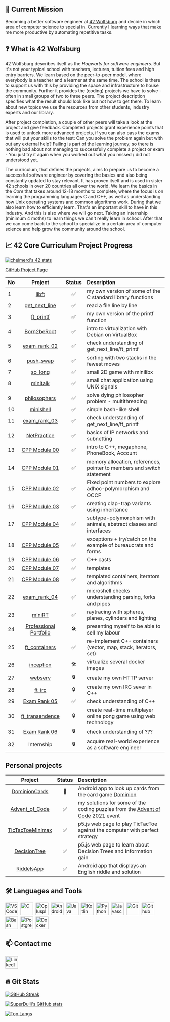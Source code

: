 ## 🚩 Current Mission

Becoming a better software engineer at [42 Wolfsburg](https://42wolfsburg.de/) and decide in which area of computer science to special in. Currently I learning ways that make me more productive by automating repetitive tasks.

## ❓ What is 42 Wolfsburg

42 Wolfsburg describes itself as the *Hogwarts for software engineers*. But it's not your typical school with teachers, lectures, tuition fees and high entry barriers.
We learn based on the peer-to-peer model, where everybody is a teacher and a learner at the same time. The school is there to support us with this by providing the space and infrastructure to house the community. Further it provides the (coding) projects we have to solve - often in small groups of two to three peers. The project description specifies what the result should look like but not how to get there. To learn about new topics we use the resources from other students, industry experts and our library.

After project completion, a couple of other peers will take a look at the project and give feedback.
Completed projects grant experience points that is used to unlock more advanced projects, if you can also pass the exams that will put your skills to the test: Can you solve the problem again but with out any external help?
Failing is part of the learning journey; so there is nothing bad about not managing to successfully complete a project or exam - You just try it again when you worked out what you missed / did not understood yet.

The curriculum, that defines the projects, aims to prepare us to become a successful software engineer by covering the basics and also being constantly updated to stay relevant. It has proven itself and is used in sister 42 schools in over 20 countries all over the world.
We learn the basics in the *Core* that takes around 12-18 months to complete, where the focus is on learning the programming languages C and C++, as well as understanding how Unix operating systems and common algorithms work. During that we also learn how to efficiently learn. That's an important skill to have in this industry. And this is also where we will go next. Taking an internship (minimum 4 moths) to learn things we can't really learn in school. After that we can come back to the school to specialize in a certain area of computer science and help grow the community around the school.

## 📈 42 Core Curriculum Project Progress

[![chelmerd's 42 stats](https://badge42.vercel.app/api/v2/cl75zpjlu00060hmp726o39v7/stats?cursusId=21&coalitionId=149)](https://github.com/JaeSeoKim/badge42)

[GitHub Project Page](https://github.com/users/SuperDulli/projects/1/views/1)

| No  | Project                                           | Status | Description |
| :- | :---------------------------------------------------: | :-: | :---------- |
| 1  | [libft](../../../libft)                               | ✅ | my own version of some of the C standard library functions |
| 2  | [get_next_line](../../../get_next_line)               | ✅ | read a file line by line |
| 3  | [ft_printf]()                                         | ✅ | my own version of the printf function |
| 4  | [Born2beRoot](../../../Born2beRoot)                   | ✅ | intro to virtualization with Debian on VirtualBox |
| 5  | [exam_rank_02](../../../42_exam_rank_02)              | ✅ | check understanding of get_next_line/ft_printf |
| 6  | [push_swap](../../../push_swap)                       | ✅ | sorting with two stacks in the fewest moves |
| 7  | [so_long](../../../so_long)                           | ✅ | small 2D game with minilibx |
| 8  | [minitalk](../../../minitalk)                         | ✅ | small chat application using UNIX signals |
| 9  | [philosophers](../../../philosophers)                 | ✅ | solve dying philosopher problem - multithreading |
| 10 | [minishell](https://github.com/lmarquar/42_minishell) | ✅ | simple bash-like shell |
| 11 | [exam_rank_03](../../../42_exam_rank_02)              | ✅ | check understanding of get_next_line/ft_printf |
| 12 | [NetPractice]()                                       | ✅ | basics of IP networks and subnetting |
| 13 | [CPP Module 00](../../../CPP_Module00)                | ✅ | intro to C++, megaphone, PhoneBook, Account |
| 14 | [CPP Module 01](../../../CPP_Module01)                | ✅ | memory allocation, references, pointer to members and switch statement |
| 15 | [CPP Module 02](../../../CPP_Module02)                | ✅ | Fixed point numbers to explore adhoc-polymorphism and OCCF |
| 16 | [CPP Module 03](../../../CPP_Module03)                | ✅ | creating clap-trap variants using inheritance |
| 17 | [CPP Module 04](../../../CPP_Module04)                | ✅ | subtype-polymorphism with animals, abstract classes and interfaces |
| 18 | [CPP Module 05](../../../CPP_Module05)                | ✅ | exceptions + try/catch on the example of bureaucrats and forms |
| 19 | [CPP Module 06](../../../CPP_Module06)                | ✅ | C++ casts |
| 20 | [CPP Module 07](../../../CPP_Module07)                | ✅ | templates |
| 21 | [CPP Module 08](../../../CPP_Module08)                | ✅ | templated containers, iterators and algorithms |
| 22 | [exam_rank_04]()                                      | ✅ | microshell checks understanding parsing, forks and pipes |
| 23 | [miniRT](../../../mini_rt)                                            | ✅ | raytracing with spheres, planes, cylinders and lighting |
| 24 | [Professional Portfolio]()                            | 🛠️ | presenting myself to be able to sell my labour |
| 25 | [ft_containers](../../../ft_containers)               | ✅ | re-implement C++ containers (vector, map, stack, iterators, set) |
| 26 | [inception]()                                         | 🛠️ | virtualize several docker images |
| 27 | [webserv]()                                           | 🔒 | create my own HTTP server |
| 28 | [ft_irc]()                                            | 🔒 | create my own IRC sever in C++ |
| 29 | [Exam Rank 05]()                                      | ✅ | check understanding of C++ |
| 30 | [ft_transendence]()                                   | 🔒 | create real-time multiplayer online pong game using web technology |
| 31 | [Exam Rank 06]()                                      | 🔒 | check understanding of ??? |
| 32 | Internship                                            | 🔒 | acquire real-world experience as a software engineer |

## Personal projects

 Project                                           | Status | Description |
| :---------------------------------------------------: | :-: | :---------- |
 | [DominionCards](../../../DominionCards) | 🧊 | Android app to look up cards from the card game [Dominion](https://www.riograndegames.com/games/dominion/) |
| [Advent_of_Code](../../../Advent_of_Code) | ✅ | my solutions for some of the coding puzzles from the [Advent of Code](https://adventofcode.com/) 2021 event |
| [TicTacToeMinimax](../../../TicTacToeMinimax) | ✅ | p5.js web page to play TicTacToe against the computer with perfect strategy |
| [DecisionTree](../../../DecisionTree) | ✅ | p5.js web page to learn about Decision Trees and Information gain |
| [RiddelsApp](../../../MyRiddlesApplication) | ✅ | Android app that displays an English riddle and solution |


## 🛠️ Languages and Tools

<head>
	<link rel="stylesheet" href="https://cdn.jsdelivr.net/gh/devicons/devicon@v2.15.1/devicon.min.css">
</head>
<body>
<div>
<img height="40" width="40" src="https://cdn.jsdelivr.net/gh/devicons/devicon/icons/vscode/vscode-original.svg" title="VS Code" alt="VS Code" />&nbsp;
<img height="40" width="40" src="https://cdn.jsdelivr.net/gh/devicons/devicon/icons/c/c-original.svg" title="C" alt="C" />&nbsp;
<img height="40" width="40" src="https://cdn.jsdelivr.net/gh/devicons/devicon/icons/cplusplus/cplusplus-original.svg" title="Cplusplus" alt="Cplusplus"/>&nbsp;
<img height="40" width="40" src="https://cdn.jsdelivr.net/gh/devicons/devicon/icons/android/android-plain.svg" title="Android" alt="Android" />&nbsp;
<img height="40" width="40" src="https://cdn.jsdelivr.net/gh/devicons/devicon/icons/java/java-original.svg" title="Java" alt="Java" />&nbsp;
<img height="40" width="40" src="https://cdn.jsdelivr.net/gh/devicons/devicon/icons/kotlin/kotlin-original.svg" title="Kotlin" alt="Kotlin"/>&nbsp;
<img height="40" width="40" src="https://cdn.jsdelivr.net/gh/devicons/devicon/icons/python/python-original.svg" title="Python" alt="Python" />&nbsp;
<img height="40" width="40" src="https://cdn.jsdelivr.net/gh/devicons/devicon/icons/javascript/javascript-original.svg" title="Javascript" alt="Javascript"/>&nbsp;
<img height="40" width="40" src="https://cdn.jsdelivr.net/gh/devicons/devicon/icons/git/git-original.svg" title="Git" alt="Git" />&nbsp;
<img height="40" width="40" src="https://cdn.jsdelivr.net/gh/devicons/devicon/icons/github/github-original.svg" title="Github" alt="Github" />&nbsp;
<img height="40" width="40" src="https://cdn.jsdelivr.net/gh/devicons/devicon/icons/bash/bash-original.svg" title="Bash" alt="Bash" />&nbsp;
<img height="40" width="40" src="https://cdn.jsdelivr.net/gh/devicons/devicon/icons/postgresql/postgresql-original.svg" title="Postgresql" alt="Postgresql" />&nbsp;
<img height="40" width="40" src="https://cdn.jsdelivr.net/gh/devicons/devicon/icons/docker/docker-plain.svg" title="Docker" alt="Docker" />&nbsp;
</div>
</body>

## 📫 Contact me

<a href="https://www.linkedin.com/in/chris-helmerding/">
	<img height="40" width="40" src="https://cdn.jsdelivr.net/gh/devicons/devicon/icons/linkedin/linkedin-original.svg" title="LinkedIn" alt="LinkedIn" />
</a>

## 🔥 Git Stats

[![GitHub Streak](http://github-readme-streak-stats.herokuapp.com?user=SuperDulli&theme=vision-friendly-dark&date_format=j%20M%5B%20Y%5D)](https://git.io/streak-stats)

[![SuperDulli's GitHub stats](https://github-readme-stats.vercel.app/api?username=SuperDulli&hide=stars&count_private=true&show_icons=true)](https://github.com/anuraghazra/github-readme-stats)

[![Top Langs](https://github-readme-stats.vercel.app/api/top-langs/?username=SuperDulli&layout=compact)](https://github.com/anuraghazra/github-readme-stats)


<!--
**SuperDulli/SuperDulli** is a ✨ _special_ ✨ repository because its `README.md` (this file) appears on your GitHub profile.

Here are some ideas to get you started:

- 🔭 I’m currently working on ...
- 🌱 I’m currently learning ...
- 👯 I’m looking to collaborate on ...
- 🤔 I’m looking for help with ...
- 💬 Ask me about ...
- 📫 How to reach me: ...
- 😄 Pronouns: ...
- ⚡ Fun fact: ...
-->
